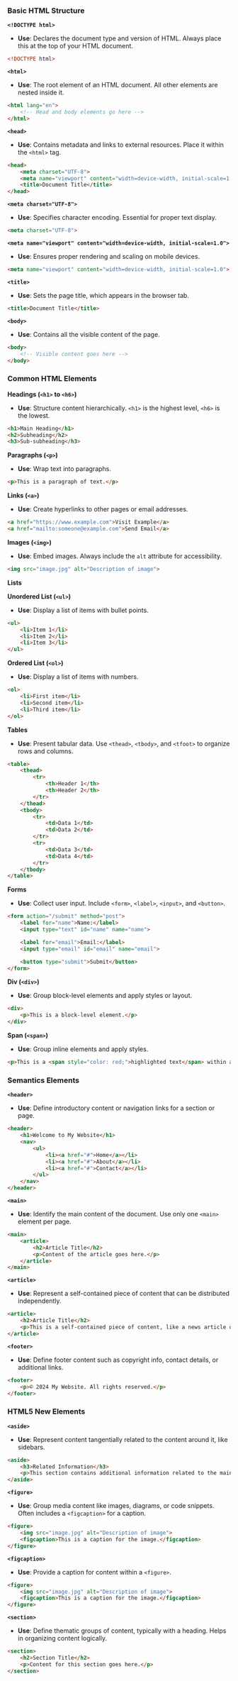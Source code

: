 ### Basic HTML Structure

**`<!DOCTYPE html>`**
- **Use**: Declares the document type and version of HTML. Always place this at the top of your HTML document.
```html
<!DOCTYPE html>
```

**`<html>`**
- **Use**: The root element of an HTML document. All other elements are nested inside it.
```html
<html lang="en">
    <!-- Head and body elements go here -->
</html>
```

**`<head>`**
- **Use**: Contains metadata and links to external resources. Place it within the `<html>` tag.
```html
<head>
    <meta charset="UTF-8">
    <meta name="viewport" content="width=device-width, initial-scale=1.0">
    <title>Document Title</title>
</head>
```

**`<meta charset="UTF-8">`**
- **Use**: Specifies character encoding. Essential for proper text display.
```html
<meta charset="UTF-8">
```

**`<meta name="viewport" content="width=device-width, initial-scale=1.0">`**
- **Use**: Ensures proper rendering and scaling on mobile devices.
```html
<meta name="viewport" content="width=device-width, initial-scale=1.0">
```

**`<title>`**
- **Use**: Sets the page title, which appears in the browser tab.
```html
<title>Document Title</title>
```

**`<body>`**
- **Use**: Contains all the visible content of the page.
```html
<body>
    <!-- Visible content goes here -->
</body>
```

### Common HTML Elements

**Headings (`<h1>` to `<h6>`)**
- **Use**: Structure content hierarchically. `<h1>` is the highest level, `<h6>` is the lowest.
```html
<h1>Main Heading</h1>
<h2>Subheading</h2>
<h3>Sub-subheading</h3>
```

**Paragraphs (`<p>`)**
- **Use**: Wrap text into paragraphs.
```html
<p>This is a paragraph of text.</p>
```

**Links (`<a>`)**
- **Use**: Create hyperlinks to other pages or email addresses.
```html
<a href="https://www.example.com">Visit Example</a>
<a href="mailto:someone@example.com">Send Email</a>
```

**Images (`<img>`)**
- **Use**: Embed images. Always include the `alt` attribute for accessibility.
```html
<img src="image.jpg" alt="Description of image">
```

**Lists**

**Unordered List (`<ul>`)**
- **Use**: Display a list of items with bullet points.
```html
<ul>
    <li>Item 1</li>
    <li>Item 2</li>
    <li>Item 3</li>
</ul>
```

**Ordered List (`<ol>`)**
- **Use**: Display a list of items with numbers.
```html
<ol>
    <li>First item</li>
    <li>Second item</li>
    <li>Third item</li>
</ol>
```

**Tables**
- **Use**: Present tabular data. Use `<thead>`, `<tbody>`, and `<tfoot>` to organize rows and columns.
```html
<table>
    <thead>
        <tr>
            <th>Header 1</th>
            <th>Header 2</th>
        </tr>
    </thead>
    <tbody>
        <tr>
            <td>Data 1</td>
            <td>Data 2</td>
        </tr>
        <tr>
            <td>Data 3</td>
            <td>Data 4</td>
        </tr>
    </tbody>
</table>
```

**Forms**
- **Use**: Collect user input. Include `<form>`, `<label>`, `<input>`, and `<button>`.
```html
<form action="/submit" method="post">
    <label for="name">Name:</label>
    <input type="text" id="name" name="name">

    <label for="email">Email:</label>
    <input type="email" id="email" name="email">

    <button type="submit">Submit</button>
</form>
```

**Div (`<div>`)**
- **Use**: Group block-level elements and apply styles or layout.
```html
<div>
    <p>This is a block-level element.</p>
</div>
```

**Span (`<span>`)**
- **Use**: Group inline elements and apply styles.
```html
<p>This is a <span style="color: red;">highlighted text</span> within a paragraph.</p>
```

### Semantics Elements

**`<header>`**
- **Use**: Define introductory content or navigation links for a section or page.
```html
<header>
    <h1>Welcome to My Website</h1>
    <nav>
        <ul>
            <li><a href="#">Home</a></li>
            <li><a href="#">About</a></li>
            <li><a href="#">Contact</a></li>
        </ul>
    </nav>
</header>
```

**`<main>`**
- **Use**: Identify the main content of the document. Use only one `<main>` element per page.
```html
<main>
    <article>
        <h2>Article Title</h2>
        <p>Content of the article goes here.</p>
    </article>
</main>
```

**`<article>`**
- **Use**: Represent a self-contained piece of content that can be distributed independently.
```html
<article>
    <h2>Article Title</h2>
    <p>This is a self-contained piece of content, like a news article or blog post.</p>
</article>
```

**`<footer>`**
- **Use**: Define footer content such as copyright info, contact details, or additional links.
```html
<footer>
    <p>© 2024 My Website. All rights reserved.</p>
</footer>
```

### HTML5 New Elements

**`<aside>`**
- **Use**: Represent content tangentially related to the content around it, like sidebars.
```html
<aside>
    <h3>Related Information</h3>
    <p>This section contains additional information related to the main content.</p>
</aside>
```

**`<figure>`**
- **Use**: Group media content like images, diagrams, or code snippets. Often includes a `<figcaption>` for a caption.
```html
<figure>
    <img src="image.jpg" alt="Description of image">
    <figcaption>This is a caption for the image.</figcaption>
</figure>
```

**`<figcaption>`**
- **Use**: Provide a caption for content within a `<figure>`.
```html
<figure>
    <img src="image.jpg" alt="Description of image">
    <figcaption>This is a caption for the image.</figcaption>
</figure>
```

**`<section>`**
- **Use**: Define thematic groups of content, typically with a heading. Helps in organizing content logically.
```html
<section>
    <h2>Section Title</h2>
    <p>Content for this section goes here.</p>
</section>
```

